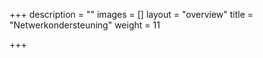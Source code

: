 +++
description = ""
images = []
layout = "overview"
title = "Netwerkondersteuning"
weight = 11

+++
